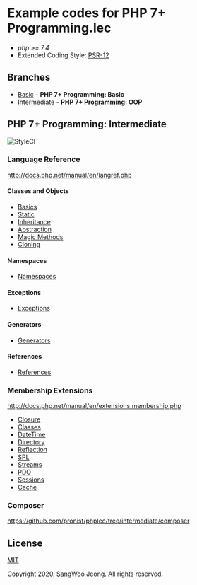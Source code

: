 # Example codes for PHP 7+ Programming.lec

* *php >= 7.4*
* Extended Coding Style: [PSR-12](https://www.php-fig.org/psr/psr-12/)

## Branches

* [Basic](https://github.com/pronist/phplec/tree/basic) - **PHP 7+ Programming: Basic**
* [Intermediate](https://github.com/pronist/phplec/tree/intermediate) - **PHP 7+ Programming: OOP**

## PHP 7+ Programming: Intermediate

<p>
    <img src="https://github.styleci.io/repos/231129705/shield?branch=intermediate" alt="StyleCI">
</p>

### Language Reference

<http://docs.php.net/manual/en/langref.php>

#### Classes and Objects

* [Basics](https://github.com/pronist/phplec/tree/intermediate/lang/Basics)
* [Static](https://github.com/pronist/phplec/tree/intermediate/lang/Static)
* [Inheritance](https://github.com/pronist/phplec/tree/intermediate/lang/Inheritance)
* [Abstraction](https://github.com/pronist/phplec/tree/intermediate/lang/Abstraction)
* [Magic Methods](https://github.com/pronist/phplec/tree/intermediate/lang/MagicMethods)
* [Cloning](https://github.com/pronist/phplec/tree/intermediate/lang/Cloning)

#### Namespaces

* [Namespaces](https://github.com/pronist/phplec/tree/intermediate/lang/Namespaces)

#### Exceptions

* [Exceptions](https://github.com/pronist/phplec/tree/intermediate/lang/Exceptions)

#### Generators

* [Generators](https://github.com/pronist/phplec/tree/intermediate/lang/Generators)

#### References

* [References](https://github.com/pronist/phplec/tree/intermediate/lang/References)

### Membership Extensions

<http://docs.php.net/manual/en/extensions.membership.php>

* [Closure](https://github.com/pronist/phplec/tree/intermediate/functions/Closure)
* [Classes](https://github.com/pronist/phplec/tree/intermediate/functions/Classes)
* [DateTime](https://github.com/pronist/phplec/tree/intermediate/functions/DateTime)
* [Directory](https://github.com/pronist/phplec/tree/intermediate/functions/Directory)
* [Reflection](https://github.com/pronist/phplec/tree/intermediate/functions/Reflection)
* [SPL](https://github.com/pronist/phplec/tree/intermediate/functions/SPL)
* [Streams](https://github.com/pronist/phplec/tree/intermediate/functions/Streams)
* [PDO](https://github.com/pronist/phplec/tree/intermediate/functions/PDO)
* [Sessions](https://github.com/pronist/phplec/tree/intermediate/functions/Sessions)
* [Cache](https://github.com/pronist/phplec/tree/intermediate/functions/Cache)

### Composer

<https://github.com/pronist/phplec/tree/intermediate/composer>

## License

[MIT](https://github.com/pronist/phplec/blob/intermediate/LICENSE)

Copyright 2020. [SangWoo Jeong](https://github.com/pronist). All rights reserved.
